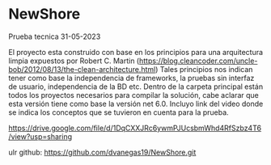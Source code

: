 # NewShore
Prueba tecnica 31-05-2023 

El proyecto esta construido con base en los principios para una arquitectura limpia expuestos por Robert C. Martin (https://blog.cleancoder.com/uncle-bob/2012/08/13/the-clean-architecture.html)
Tales principios nos indican tener como base la independencia de frameworks, la pruebas sin interfaz de usuario, independencia de la BD etc. 
Dentro de la carpeta principal están todos los proyectos necesarios para compilar la solución, cabe aclarar que esta versión tiene como base la versión net 6.0. 
Incluyo link del video donde se indica los conceptos que se tuvieron en cuenta para la prueba.

https://drive.google.com/file/d/1DqCXXJRc6ywmPJUcsbmWhd4RfSzbz4T6/view?usp=sharing

ulr github: https://github.com/dvanegas19/NewShore.git